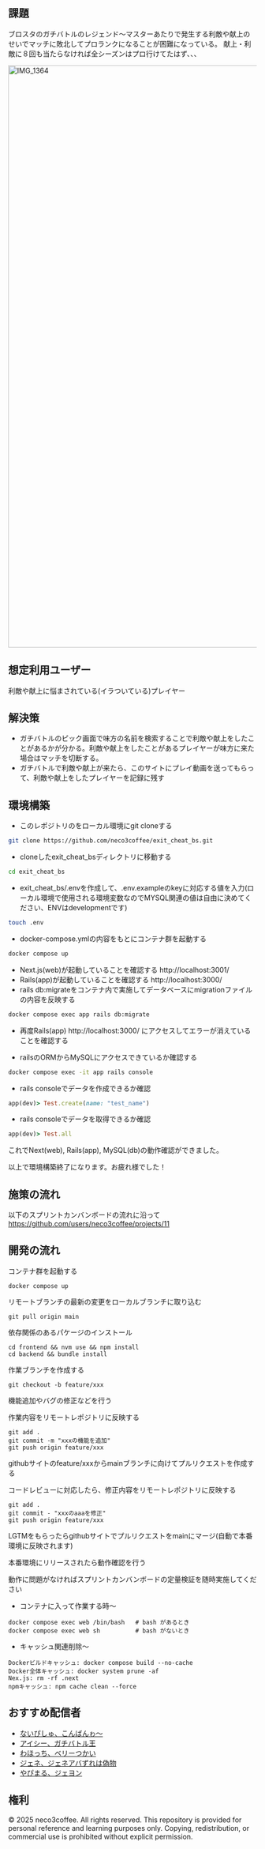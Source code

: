 ## 課題

ブロスタのガチバトルのレジェンド〜マスターあたりで発生する利敵や献上のせいでマッチに敗北してプロランクになることが困難になっている。
献上・利敵に８回も当たらなければ全シーズンはプロ行けてたはず、、、

<img width="2556" height="1179" alt="IMG_1364" src="https://github.com/user-attachments/assets/265e3ef7-dae0-45c2-9ccf-a693cbfc57ea" />



## 想定利用ユーザー

利敵や献上に悩まされている(イラついている)プレイヤー

## 解決策

- ガチバトルのピック画面で味方の名前を検索することで利敵や献上をしたことがあるかが分かる。利敵や献上をしたことがあるプレイヤーが味方に来た場合はマッチを切断する。
- ガチバトルで利敵や献上が来たら、このサイトにプレイ動画を送ってもらって、利敵や献上をしたプレイヤーを記録に残す

## 環境構築

- このレポジトリのをローカル環境にgit cloneする
```bash
git clone https://github.com/neco3coffee/exit_cheat_bs.git
```
- cloneしたexit_cheat_bsディレクトリに移動する
```bash
cd exit_cheat_bs
```
- exit_cheat_bs/.envを作成して、.env.exampleのkeyに対応する値を入力(ローカル環境で使用される環境変数なのでMYSQL関連の値は自由に決めてください、ENVはdevelopmentです)
```bash
touch .env
```
- docker-compose.ymlの内容をもとにコンテナ群を起動する

```bash
docker compose up
```

- Next.js(web)が起動していることを確認する http://localhost:3001/
- Rails(app)が起動していることを確認する http://localhost:3000/
- rails db:migrateをコンテナ内で実施してデータベースにmigrationファイルの内容を反映する
```bash
docker compose exec app rails db:migrate
```

- 再度Rails(app) http://localhost:3000/ にアクセスしてエラーが消えていることを確認する

- railsのORMからMySQLにアクセスできているか確認する
```bash
docker compose exec -it app rails console
```
- rails consoleでデータを作成できるか確認
```ruby
app(dev)> Test.create(name: "test_name")
```
- rails consoleでデータを取得できるか確認
```ruby
app(dev)> Test.all
```

これでNext(web), Rails(app), MySQL(db)の動作確認ができました。

以上で環境構築終了になります。お疲れ様でした！


## 施策の流れ

以下のスプリントカンバンボードの流れに沿って
https://github.com/users/neco3coffee/projects/11


## 開発の流れ

コンテナ群を起動する
```
docker compose up
```

リモートブランチの最新の変更をローカルブランチに取り込む
```
git pull origin main
```
依存関係のあるパケージのインストール
```
cd frontend && nvm use && npm install
cd backend && bundle install
```
作業ブランチを作成する
```
git checkout -b feature/xxx
```
機能追加やバグの修正などを行う

作業内容をリモートレポジトリに反映する
```
git add .
git commit -m "xxxの機能を追加"
git push origin feature/xxx
```
githubサイトのfeature/xxxからmainブランチに向けてプルリクエストを作成する

コードレビューに対応したら、修正内容をリモートレポジトリに反映する
```
git add .
git commit - "xxxのaaaを修正"
git push origin feature/xxx
```

LGTMをもらったらgithubサイトでプルリクエストをmainにマージ(自動で本番環境に反映されます)

本番環境にリリースされたら動作確認を行う

動作に問題がなければスプリントカンバンボードの定量検証を随時実施してください


- コンテナに入って作業する時〜
```
docker compose exec web /bin/bash   # bash があるとき
docker compose exec web sh          # bash がないとき
```

- キャッシュ関連削除〜
```
Dockerビルドキャッシュ: docker compose build --no-cache
Docker全体キャッシュ: docker system prune -af
Nex.js: rm -rf .next
npmキャッシュ: npm cache clean --force
```

## おすすめ配信者　

- [ないぴしゅ、こんばんゎ〜](https://www.tiktok.com/@naipishu3000)
- [アイシー、ガチバトル王](https://www.youtube.com/channel/UCmZnnVj4QEBekl-jrxkjRog)
- [わほっち、ベリーつかい](https://www.youtube.com/@-Wahochi)
- [ジェネ、ジェネアバずれは偽物](https://www.youtube.com/@Jene_Azure)
- [やぴまる、ジェヨン](https://www.youtube.com/@YAPIMARU)


## 権利
© 2025 neco3coffee. All rights reserved.
This repository is provided for personal reference and learning purposes only.
Copying, redistribution, or commercial use is prohibited without explicit permission.
